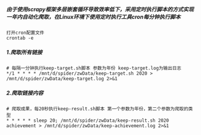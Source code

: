 ##### 由于使用scrapy框架多层嵌套循环导致效率低下，采用定时执行脚本的方式实现一年内自动化爬取，在Linux环境下使用定时执行工具cron每分钟执行脚本
```
打开cron配置文件
crontab -e
```

##### 1.爬取所有链接
```
# 每隔一分钟执行keep-target.sh脚本 参数为年份 keep-target.log为输出日志
*/1 * * * * /mnt/d/spider/zwData/keep-target.sh 2020 > /mnt/d/spider/zwData/keep-target.log 2>&1
```

##### 2.爬取链接内容
```
# 爬取成果，每20秒执行keep-result.sh脚本 第一个参数为年份，第二个参数为爬取的类型
* * * * * sleep 20; /mnt/d/spider/zwData/keep-result.sh 2020 achievement > /mnt/d/spider/zwData/keep-achievement.log 2>&1
```

